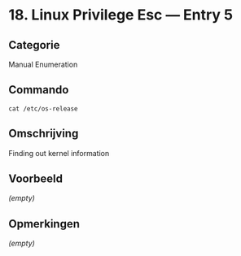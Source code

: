 # 18. Linux Privilege Esc — Entry 5

## Categorie

Manual Enumeration

## Commando

```
cat /etc/os-release
```

## Omschrijving

Finding out kernel information

## Voorbeeld

_(empty)_

## Opmerkingen

_(empty)_

